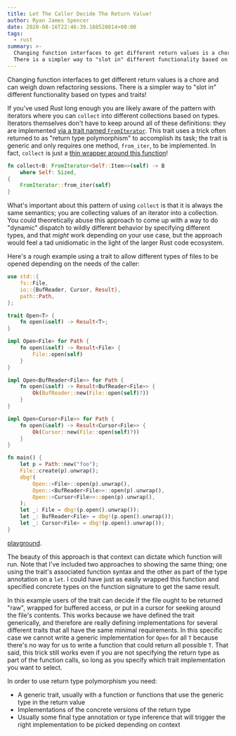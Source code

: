 ```yaml
---
title: Let The Caller Decide The Return Value!
author: Ryan James Spencer
date: 2020-08-16T22:46:39.188528014+00:00
tags:
  - rust
summary: >-
  Changing function interfaces to get different return values is a chore and can weigh down refactoring sessions.
  There is a simpler way to "slot in" different functionality based on types and traits!
---
```


Changing function interfaces to get different return values is a chore and can weigh down refactoring sessions. There is a simpler way to "slot in" different functionality based on types and traits!

If you've used Rust long enough you are likely aware of the pattern with iterators where you can `collect` into different collections based on types. Iterators themselves don't have to keep around all of these definitions: they are implemented [via a trait named `FromIterator`](https://doc.rust-lang.org/std/iter/trait.FromIterator.html). This trait uses a trick often returned to as "return type polymorphism" to accomplish its task; the trait is generic and only requires one method, `from_iter`, to be implemented. In fact, `collect` is just a [thin wrapper around this function](https://doc.rust-lang.org/src/core/iter/traits/iterator.rs.html#1664-1672)!

```rust
fn collect<B: FromIterator<Self::Item>>(self) -> B
    where Self: Sized,
{
    FromIterator::from_iter(self)
}
```

What's important about this pattern of using `collect` is that it is always the same semantics; you are collecting values of an iterator into a collection. You could theoretically abuse this approach to come up with a way to do "dynamic" dispatch to wildly different behavior by specifying different types, and that *might* work depending on your use case, but the approach would feel a tad unidiomatic in the light of the larger Rust code ecosystem.

Here's a rough example using a trait to allow different types of files to be opened depending on the needs of the caller:

```rust
use std::{
    fs::File,
    io::{BufReader, Cursor, Result},
    path::Path,
};

trait Open<T> {
    fn open(&self) -> Result<T>;
}

impl Open<File> for Path {
    fn open(&self) -> Result<File> {
        File::open(self)
    }
}

impl Open<BufReader<File>> for Path {
    fn open(&self) -> Result<BufReader<File>> {
        Ok(BufReader::new(File::open(self)?))
    }
}

impl Open<Cursor<File>> for Path {
    fn open(&self) -> Result<Cursor<File>> {
        Ok(Cursor::new(File::open(self)?))
    }
}

fn main() {
    let p = Path::new("foo");
    File::create(p).unwrap();
    dbg!(
        Open::<File>::open(p).unwrap(),
        Open::<BufReader<File>>::open(p).unwrap(),
        Open::<Cursor<File>>::open(p).unwrap(),
    );
    let _: File = dbg!(p.open().unwrap());
    let _: BufReader<File> = dbg!(p.open().unwrap());
    let _: Cursor<File> = dbg!(p.open().unwrap());
}
```

[playground](https://play.rust-lang.org/?version=stable&mode=debug&edition=2018&gist=71b87a2671cc5723b5b164842ff61e85).

The beauty of this approach is that context can dictate which function will run. Note that I've included two approaches to showing the same thing; one using the trait's associated function syntax and the other as part of the type annotation on a `let`. I could have just as easily wrapped this function and specified concrete types on the function signature to get the same result.

In this example users of the trait can decide if the file ought to be returned "raw", wrapped for buffered access, or put in a cursor for seeking around the file's contents. This works because we have defined the trait generically, and therefore are really defining implementations for several different traits that all have the same minimal requirements. In this specific case we cannot write a generic implementation for `Open` for all `T` because there's no way for us to write a function that could return all possible `T`. That said, this trick still works even if you are not specifying the return type as part of the function calls, so long as you specify which trait implementation you want to select.

In order to use return type polymorphism you need:

- A generic trait, usually with a function or functions that use the generic type in the return value
- Implementations of the concrete versions of the return type
- Usually some final type annotation or type inference that will trigger the right implementation to be picked depending on context
